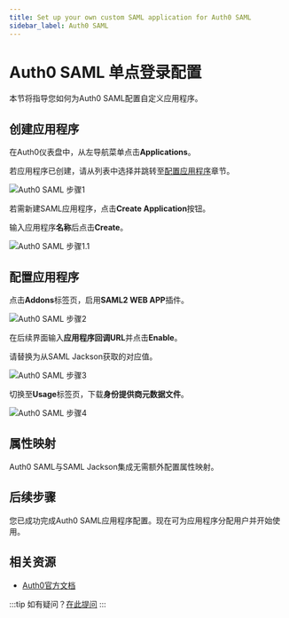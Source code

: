 ```yaml
---
title: Set up your own custom SAML application for Auth0 SAML
sidebar_label: Auth0 SAML
---
```


# Auth0 SAML 单点登录配置

本节将指导您如何为Auth0 SAML配置自定义应用程序。

## 创建应用程序

在Auth0仪表盘中，从左导航菜单点击**Applications**。

若应用程序已创建，请从列表中选择并跳转至[配置应用程序](#configure-application)章节。

![Auth0 SAML 步骤1](/images/docs/jackson/sso-providers/auth0/1.png)

若需新建SAML应用程序，点击**Create Application**按钮。

输入应用程序**名称**后点击**Create**。

![Auth0 SAML 步骤1.1](/images/docs/jackson/sso-providers/auth0/1_1.png)

## 配置应用程序

点击**Addons**标签页，启用**SAML2 WEB APP**插件。

![Auth0 SAML 步骤2](/images/docs/jackson/sso-providers/auth0/2.png)

在后续界面输入**应用程序回调URL**并点击**Enable**。

请替换为从SAML Jackson获取的对应值。

![Auth0 SAML 步骤3](/images/docs/jackson/sso-providers/auth0/3.png)

切换至**Usage**标签页，下载**身份提供商元数据文件**。

![Auth0 SAML 步骤4](/images/docs/jackson/sso-providers/auth0/4.png)

## 属性映射

Auth0 SAML与SAML Jackson集成无需额外配置属性映射。

## 后续步骤

您已成功完成Auth0 SAML应用程序配置。现在可为应用程序分配用户并开始使用。

## 相关资源

- [Auth0官方文档](https://auth0.com/docs)

:::tip
如有疑问？[在此提问](https://discord.gg/uyb7pYt4Pa)
:::
